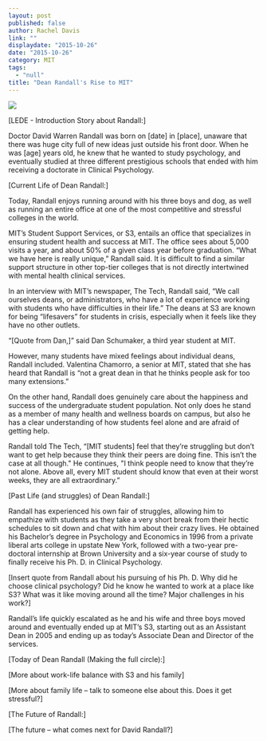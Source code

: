 ```yaml
---
layout: post
published: false
author: Rachel Davis
link: ""
displaydate: "2015-10-26"
date: "2015-10-26"
category: MIT
tags: 
  - "null"
title: "Dean Randall's Rise to MIT"
---
```


![](http://tech.mit.edu/V132/N59/graphics/s3-2.jpg) 

[LEDE - Introduction Story about Randall:]

Doctor David Warren Randall was born on [date] in [place], unaware that there was huge city full of new ideas just outside his front door. When he was [age] years old, he knew that he wanted to study psychology, and eventually studied at three different prestigious schools that ended with him receiving a doctorate in Clinical Psychology.  

[Current Life of Dean Randall:]

Today, Randall enjoys running around with his three boys and dog, as well as running an entire office at one of the most competitive and stressful colleges in the world. 

MIT’s Student Support Services, or S3, entails an office that specializes in ensuring student health and success at MIT. The office sees about 5,000 visits a year, and about 50% of a given class year before graduation. “What we have here is really unique,” Randall said.  It is difficult to find a similar support structure in other top-tier colleges that is not directly intertwined with mental health clinical services.

In an interview with MIT’s newspaper, The Tech, Randall said, “We call ourselves deans, or administrators, who have a lot of experience working with students who have difficulties in their life.” The deans at S3 are known for being “lifesavers” for students in crisis, especially when it feels like they have no other outlets.

“[Quote from Dan,]” said Dan Schumaker, a third year student at MIT.

However, many students have mixed feelings about individual deans, Randall included. Valentina Chamorro, a senior at MIT, stated that she has heard that Randall is “not a great dean in that he thinks people ask for too many extensions.”

On the other hand, Randall does genuinely care about the happiness and success of the undergraduate student population. Not only does he stand as a member of many health and wellness boards on campus, but also he has a clear understanding of how students feel alone and are afraid of getting help. 

Randall told The Tech, “[MIT students] feel that they’re struggling but don’t want to get help because they think their peers are doing fine. This isn’t the case at all though." He continues, "I think people need to know that they’re not alone. Above all, every MIT student should know that even at their worst weeks, they are all extraordinary.” 

[Past Life (and struggles) of Dean Randall:]

Randall has experienced his own fair of struggles, allowing him to empathize with students as they take a very short break from their hectic schedules to sit down and chat with him about their crazy lives. He obtained his Bachelor’s degree in Psychology and Economics in 1996 from a private liberal arts college in upstate New York, followed with a two-year pre-doctoral internship at Brown University and a six-year course of study to finally receive his Ph. D. in Clinical Psychology.

[Insert quote from Randall about his pursuing of his Ph. D. Why did he choose clinical psychology? Did he know he wanted to work at a place like S3? What was it like moving around all the time? Major challenges in his work?]

Randall’s life quickly escalated as he and his wife and three boys moved around and eventually ended up at MIT’s S3, starting out as an Assistant Dean in 2005 and ending up as today’s Associate Dean and Director of the services.

[Today of Dean Randall (Making the full circle):]

[More about work-life balance with S3 and his family]

[More about family life – talk to someone else about this. Does it get stressful?]

[The Future of Randall:]

[The future – what comes next for David Randall?]
